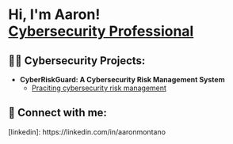 <h1>Hi, I'm Aaron! <br/><a href="https://github.com/AaronMontano99" <a href="https://www.linkedin.com/in/aaronmontano/">Cybersecurity Professional</a>

<h2>👨‍💻 Cybersecurity Projects:</h2>

- <b>CyberRiskGuard: A Cybersecurity Risk Management System</b>
  - [Praciting cybersecurity risk management](https://github.com/AaronMontano99/Cybersecurity-risk)

<h2> 🤳 Connect with me:</h2>
[linkedin]: https://linkedin.com/in/aaronmontano

<!---
AaronMontano99/AaronMontano99 is a ✨ special ✨ repository because its `README.md` (this file) appears on your GitHub profile.
You can click the Preview link to take a look at your changes.
--->
